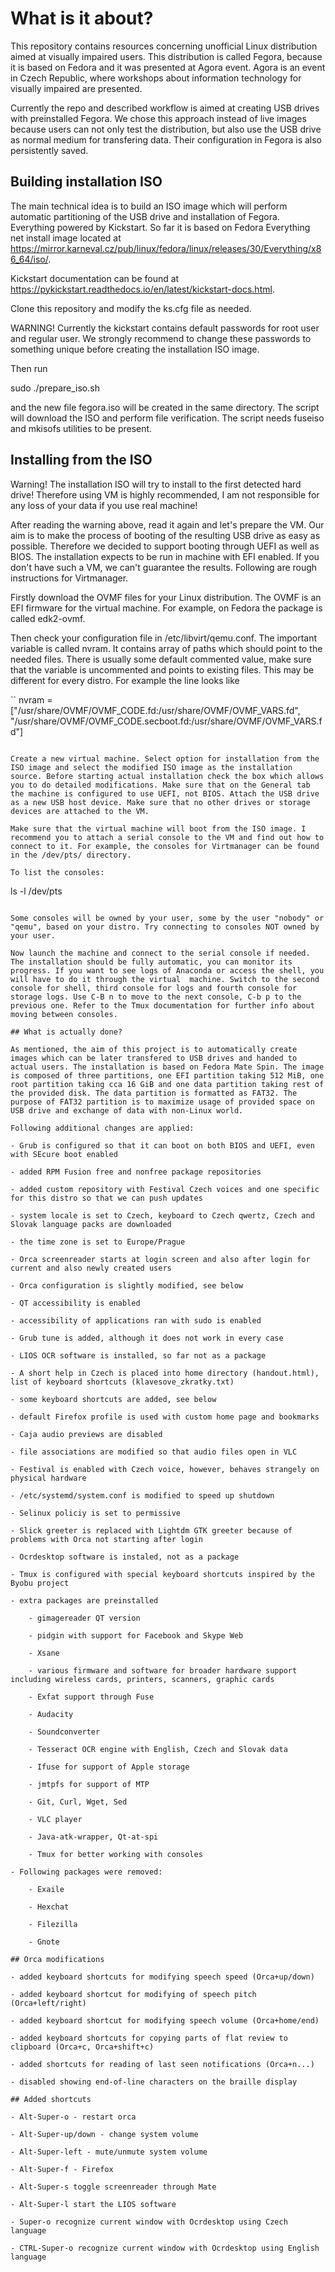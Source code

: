 # What is it about?

This repository contains resources concerning unofficial Linux distribution aimed at visually impaired users. This distribution is called Fegora, because it is based on Fedora and it was presented at Agora event. Agora is an event in Czech Republic, where workshops about information technology for visually impaired are presented.

Currently the repo and described workflow is aimed at creating USB drives with preinstalled Fegora. We chose this approach instead of live images because users can not only test the distribution, but also use the USB drive as normal medium for transfering data. Their configuration in Fegora is also persistently saved.

## Building installation ISO

The main technical idea is to build an ISO image which will perform automatic partitioning of the USB drive and installation of Fegora. Everything powered by Kickstart. So far it is based on Fedora Everything net install image located at <https://mirror.karneval.cz/pub/linux/fedora/linux/releases/30/Everything/x86_64/iso/>.

Kickstart documentation can be found at <https://pykickstart.readthedocs.io/en/latest/kickstart-docs.html>.

Clone this repository and modify the ks.cfg file as needed.

WARNING! Currently the kickstart contains default passwords for root user and regular user. We strongly recommend to change these passwords to something unique before creating the installation ISO image.

 Then run

sudo ./prepare_iso.sh

and the new file fegora.iso will be created in the same directory. The script will download the ISO and perform file verification. The script needs fuseiso and mkisofs utilities to be present.

## Installing from the ISO

Warning! The installation ISO will try to install to the first detected hard drive! Therefore using VM is highly recommended, I am not responsible for any loss of your data if you use real machine!

After reading the warning above, read it again and let's prepare the VM. Our aim is to make the process of booting of the resulting USB drive as easy as possible. Therefore we decided to support booting through UEFI as well as BIOS. The installation expects to be run in machine with EFI enabled. If you don't have such a VM, we can't guarantee the results. Following are rough instructions for Virtmanager.

Firstly download the OVMF files for your Linux distribution. The OVMF is an EFI firmware for the virtual machine. For example, on Fedora the package is called edk2-ovmf.

Then check your configuration file in /etc/libvirt/qemu.conf. The important variable is called nvram. It contains array of paths which should point to the needed files. There is usually some default commented value, make sure that the variable is uncommented and points to existing files. This may be different for every distro. For example the line looks like

``
nvram = ["/usr/share/OVMF/OVMF_CODE.fd:/usr/share/OVMF/OVMF_VARS.fd", "/usr/share/OVMF/OVMF_CODE.secboot.fd:/usr/share/OVMF/OVMF_VARS.fd"]
```

Create a new virtual machine. Select option for installation from the ISO image and select the modified ISO image as the installation source. Before starting actual installation check the box which allows you to do detailed modifications. Make sure that on the General tab the machine is configured to use UEFI, not BIOS. Attach the USB drive as a new USB host device. Make sure that no other drives or storage devices are attached to the VM.

Make sure that the virtual machine will boot from the ISO image. I recommend you to attach a serial console to the VM and find out how to connect to it. For example, the consoles for Virtmanager can be found in the /dev/pts/ directory.

To list the consoles:

```
ls -l /dev/pts
```

Some consoles will be owned by your user, some by the user "nobody" or "qemu", based on your distro. Try connecting to consoles NOT owned by your user.

Now launch the machine and connect to the serial console if needed. The installation should be fully automatic, you can monitor its progress. If you want to see logs of Anaconda or access the shell, you will have to do it through the virtual  machine. Switch to the second console for shell, third console for logs and fourth console for storage logs. Use C-B n to move to the next console, C-b p to the previous one. Refer to the Tmux documentation for further info about moving between consoles.

## What is actually done?

As mentioned, the aim of this project is to automatically create images which can be later transfered to USB drives and handed to actual users. The installation is based on Fedora Mate Spin. The image is composed of three partitions, one EFI partition taking 512 MiB, one root partition taking cca 16 GiB and one data partition taking rest of the provided disk. The data partition is formatted as FAT32. The purpose of FAT32 partition is to maximize usage of provided space on USB drive and exchange of data with non-Linux world.

Following additional changes are applied:

- Grub is configured so that it can boot on both BIOS and UEFI, even with SEcure boot enabled

- added RPM Fusion free and nonfree package repositories

- added custom repository with Festival Czech voices and one specific for this distro so that we can push updates

- system locale is set to Czech, keyboard to Czech qwertz, Czech and Slovak language packs are downloaded

- the time zone is set to Europe/Prague

- Orca screenreader starts at login screen and also after login for current and also newly created users

- Orca configuration is slightly modified, see below

- QT accessibility is enabled

- accessibility of applications ran with sudo is enabled

- Grub tune is added, although it does not work in every case

- LIOS OCR software is installed, so far not as a package

- A short help in Czech is placed into home directory (handout.html), list of keyboard shortcuts (klavesove_zkratky.txt)

- some keyboard shortcuts are added, see below

- default Firefox profile is used with custom home page and bookmarks

- Caja audio previews are disabled

- file associations are modified so that audio files open in VLC

- Festival is enabled with Czech voice, however, behaves strangely on physical hardware

- /etc/systemd/system.conf is modified to speed up shutdown

- Selinux policiy is set to permissive

- Slick greeter is replaced with Lightdm GTK greeter because of problems with Orca not starting after login

- Ocrdesktop software is instaled, not as a package

- Tmux is configured with special keyboard shortcuts inspired by the Byobu project

- extra packages are preinstalled

    - gimagereader QT version

    - pidgin with support for Facebook and Skype Web

    - Xsane

    - various firmware and software for broader hardware support including wireless cards, printers, scanners, graphic cards

    - Exfat support through Fuse

    - Audacity

    - Soundconverter

    - Tesseract OCR engine with English, Czech and Slovak data

    - Ifuse for support of Apple storage

    - jmtpfs for support of MTP

    - Git, Curl, Wget, Sed

    - VLC player

    - Java-atk-wrapper, Qt-at-spi

    - Tmux for better working with consoles

- Following packages were removed:

    - Exaile

    - Hexchat

    - Filezilla

    - Gnote

## Orca modifications

- added keyboard shortcuts for modifying speech speed (Orca+up/down)

- added keyboard shortcut for modifying of speech pitch (Orca+left/right)

- added keyboard shortcut for modifying speech volume (Orca+home/end)

- added keyboard shortcuts for copying parts of flat review to clipboard (Orca+c, Orca+shift+c)

- added shortcuts for reading of last seen notifications (Orca+n...)

- disabled showing end-of-line characters on the braille display

## Added shortcuts

- Alt-Super-o - restart orca

- Alt-Super-up/down - change system volume

- Alt-Super-left - mute/unmute system volume

- Alt-Super-f - Firefox

- Alt-Super-s toggle screenreader through Mate

- Alt-Super-l start the LIOS software

- Super-o recognize current window with Ocrdesktop using Czech language

- CTRL-Super-o recognize current window with Ocrdesktop using English language

